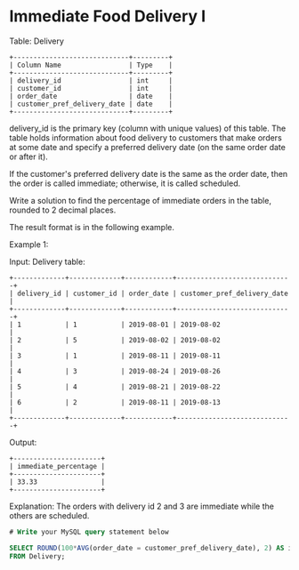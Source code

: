 # Immediate Food Delivery I

Table: Delivery
```
+-----------------------------+---------+
| Column Name                 | Type    |
+-----------------------------+---------+
| delivery_id                 | int     |
| customer_id                 | int     |
| order_date                  | date    |
| customer_pref_delivery_date | date    |
+-----------------------------+---------+
```
delivery_id is the primary key (column with unique values) of this table.
The table holds information about food delivery to customers that make orders at some date and specify a preferred delivery date (on the same order date or after it).
 

If the customer's preferred delivery date is the same as the order date, then the order is called immediate; otherwise, it is called scheduled.

Write a solution to find the percentage of immediate orders in the table, rounded to 2 decimal places.

The result format is in the following example.

 

Example 1:

Input: 
Delivery table:
```
+-------------+-------------+------------+-----------------------------+
| delivery_id | customer_id | order_date | customer_pref_delivery_date |
+-------------+-------------+------------+-----------------------------+
| 1           | 1           | 2019-08-01 | 2019-08-02                  |
| 2           | 5           | 2019-08-02 | 2019-08-02                  |
| 3           | 1           | 2019-08-11 | 2019-08-11                  |
| 4           | 3           | 2019-08-24 | 2019-08-26                  |
| 5           | 4           | 2019-08-21 | 2019-08-22                  |
| 6           | 2           | 2019-08-11 | 2019-08-13                  |
+-------------+-------------+------------+-----------------------------+
```
Output:
``` 
+----------------------+
| immediate_percentage |
+----------------------+
| 33.33                |
+----------------------+
```
Explanation: The orders with delivery id 2 and 3 are immediate while the others are scheduled.

```sql
# Write your MySQL query statement below

SELECT ROUND(100*AVG(order_date = customer_pref_delivery_date), 2) AS immediate_percentage
FROM Delivery; 

```